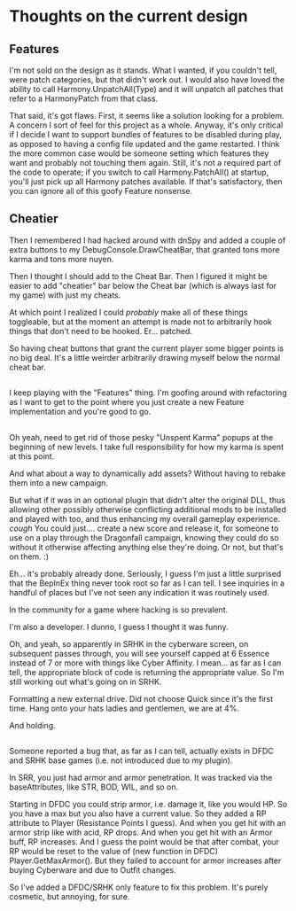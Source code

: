 ﻿# Thoughts on the current design

## Features

I'm not sold on the design as it stands. What I wanted, if you couldn't tell, were patch categories, but that didn't work out. I would also have loved the ability to call Harmony.UnpatchAll(Type) and it will unpatch all patches that refer to a HarmonyPatch from that class.

That said, it's got flaws. First, it seems like a solution looking for a problem. A concern I sort of feel for this project as a whole. Anyway, it's only critical if I decide I want to support bundles of features to be disabled during play, as opposed to having a config file updated and the game restarted.
I think the more common case would be someone setting which features they want and probably not touching them again. Still, it's not a required part of the code to operate; if you switch to call Harmony.PatchAll() at startup, you'll just pick up all Harmony patches available. If that's satisfactory, then you can ignore
all of this goofy Feature nonsense.

## Cheatier
Then I remembered I had hacked around with dnSpy and added a couple of extra buttons to my DebugConsole.DrawCheatBar, that granted tons more karma and tons more nuyen.

Then I thought I should add to the Cheat Bar. Then I figured it might be easier to add "cheatier" bar below the Cheat bar (which is always last for my game) with just my cheats.

At which point I realized I could *probably* make all of these things toggleable, but at the moment an attempt is made not to arbitrarily hook things that don't need to be hooked. Er... patched.

So having cheat buttons that grant the current player some bigger points is no big deal. It's a little weirder arbitrarily drawing myself below the normal cheat bar.

##
I keep playing with the "Features" thing. I'm goofing around with refactoring as I want to get to the point where you just create a new Feature implementation and you're good to go.

##
Oh yeah, need to get rid of those pesky "Unspent Karma" popups at the beginning of new levels. I take full responsibility for how my karma is spent at this point.

And what about a way to dynamically add assets? Without having to rebake them into a new campaign.

But what if it was in an optional plugin that didn't alter the original DLL, thus allowing other possibly otherwise conflicting additional mods to be installed and played with too, and thus enhancing my overall gameplay experience.
*cough*
You could just.... create a new score and release it, for someone to use on a play through the Dragonfall campaign, knowing they could do so without it otherwise affecting anything else they're doing. Or not, but that's on them. :)

Eh... it's probably already done. Seriously, I guess I'm just a little surprised that the BepInEx thing never took root so far as I can tell. I see inquiries in a handful of places but I've not seen any indication it was routinely used.

In the community for a game where hacking is so prevalent.

I'm also a developer. I dunno, I guess I thought it was funny.

Oh, and yeah, so apparently in SRHK in the cyberware screen, on subsequent passes through, you will see yourself capped at 6 Essence instead of 7 or more with things like Cyber Affinity. I mean... as far as I can tell, the appropriate block of code is returning the appropriate value.
So I'm still working out what's going on in SRHK.

Formatting a new external drive. Did not choose Quick since it's the first time. Hang onto your hats ladies and gentlemen, we are at 4%.

And holding.

##
Someone reported a bug that, as far as I can tell, actually exists in DFDC and SRHK base games (i.e. not introduced due to my plugin). 

In SRR, you just had armor and armor penetration. It was tracked via the baseAttributes, like STR, BOD, WIL, and so on.

Starting in DFDC you could strip armor, i.e. damage it, like you would HP. So you have a max but you also have a current value. So they added a RP attribute to Player (Resistance Points I guess). And when you get hit with an armor strip like with acid, RP drops. And when you get hit with an Armor buff, RP increases.
And I guess the point would be that after combat, your RP would be reset to the value of (new function in DFDC) Player.GetMaxArmor(). But they failed to account for armor increases after buying Cyberware and due to Outfit changes.

So I've added a DFDC/SRHK only feature to fix this problem. It's purely cosmetic, but annoying, for sure.